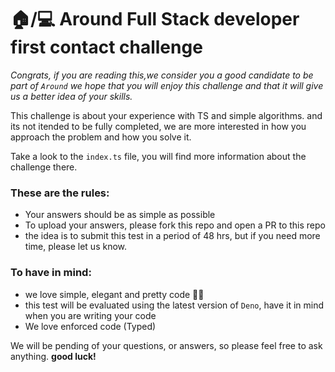 # 🏠/💻 Around Full Stack developer first contact challenge  
*Congrats, if you are reading this,we consider you a good candidate to be part of `Around`
we hope that you will enjoy this challenge and that it will give us a better idea of your skills.*

This challenge is about your experience with TS and simple algorithms. and its not itended
to be fully completed, we are more interested in how you approach the problem and how you
solve it.

Take a look to the `index.ts` file, you will find more information about the challenge there.

### These are the rules:
* Your answers should be as simple as possible
* To upload your answers, please fork this repo and open a PR to this repo 
* the idea is to submit this test in a period of 48 hrs, but if you need more time, please let us know.

### To have in mind:
* we love simple, elegant and pretty code 👌🏻
* this test will be evaluated using the latest version of `Deno`, have it in mind when you are writing your code
* We love enforced code (Typed)

We will be pending of your questions, or answers, so please feel free to ask anything. 
**good luck!**